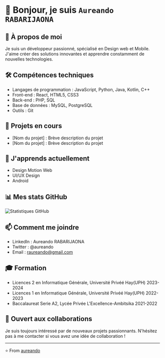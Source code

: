 # 👋 Bonjour, je suis ``Aureando RABARIJAONA``

## 🚀 À propos de moi
Je suis un développeur passionné, spécialisé en Design web et Mobile. J'aime créer des solutions innovantes et apprendre constamment de nouvelles technologies.

## 🛠 Compétences techniques
- Langages de programmation : JavaScript, Python, Java, Kotlin, C++
- Front-end : React, HTML5, CSS3
- Back-end : PHP, SQL
- Base de données : MySQL, PostgreSQL
- Outils : Git

## 🔭 Projets en cours
- [Nom du projet] : Brève description du projet
- [Nom du projet] : Brève description du projet

## 🌱 J'apprends actuellement
- Design Motion Web
- UI/UX Design
- Android
## 📊 Mes stats GitHub
![Statistiques GitHub](https://github-readme-stats.vercel.app/api?username=aureando&show_icons=true&theme=radical)

## 📫 Comment me joindre
- LinkedIn : Aureando RABARIJAONA
- Twitter : @aureando
- Email : raureando@gmail.com


## 🎓 Formation
- Licences 2 en Informatique Générale, Université Privéé Hay(UPH) 2023-2024
- Licences 1 en Informatique Générale, Université Privéé Hay(UPH) 2022-2023
- Baccalaureat Serie A2, Lycée Privée L'Excellence-Ambitsika 2021-2022
  
## 🤝 Ouvert aux collaborations
Je suis toujours intéressé par de nouveaux projets passionnants. N'hésitez pas à me contacter si vous avez une idée de collaboration !

---

⭐️ From [aureando](https://github.com/aureando)
